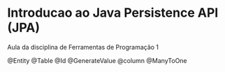 # Introducao ao Java Persistence API (JPA)
Aula da disciplina de Ferramentas de Programação 1


@Entity
@Table
@Id
@GenerateValue
@column
@ManyToOne
